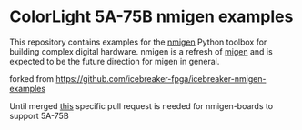 # ColorLight 5A-75B nmigen examples

This repository contains examples for the [nmigen](https://github.com/nmigen/nmigen) Python toolbox for building complex digital hardware.
nmigen is a refresh of [migen](https://github.com/m-labs/migen) and is expected to be the future direction for migen in general.

forked from https://github.com/icebreaker-fpga/icebreaker-nmigen-examples

Until merged [this](https://github.com/nmigen/nmigen-boards/pull/75) specific pull request is needed for nmigen-boards to support 5A-75B
